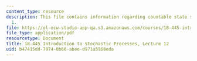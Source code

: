 ```yaml
---
content_type: resource
description: This file contains information regarding countable state space chain
  1.
file: https://ol-ocw-studio-app-qa.s3.amazonaws.com/courses/18-445-introduction-to-stochastic-processes-spring-2015/b47415dd79740b66abeed971a5968eda_MIT18_445S15_lecture12.pdf
file_type: application/pdf
resourcetype: Document
title: 18.445 Introduction to Stochastic Processes, Lecture 12
uid: b47415dd-7974-0b66-abee-d971a5968eda
---
```

